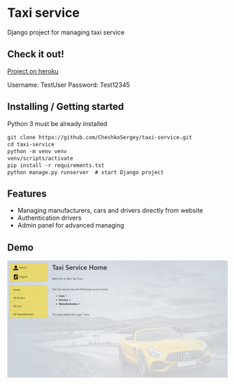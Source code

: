 # Taxi service 
Django project for managing taxi service

## Check it out!

[Project on heroku](https://taxi-service-proj.herokuapp.com/)

Username: TestUser 
Password: Test12345

## Installing / Getting started

Python 3 must be already installed
```shell
git clone https://github.com/CheshkoSergey/taxi-service.git
cd taxi-service
python -m venv venv
venv/scripts/activate
pip install -r requirements.txt
python manage.py runserver  # start Django project
```
## Features
* Managing manufacturers, cars and drivers directly from website
* Authentication drivers
* Admin panel for advanced managing
## Demo
![Home page](home_page.png)
